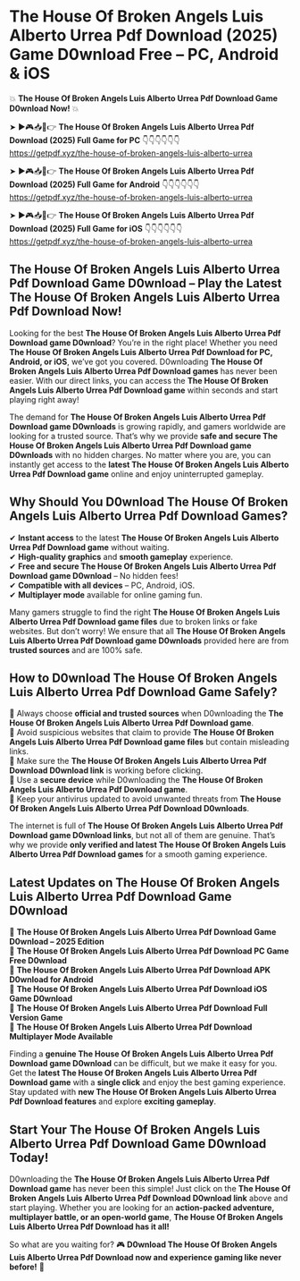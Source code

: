 # The House Of Broken Angels Luis Alberto Urrea Pdf Download (2025) Game D0wnload Free – PC, Android & iOS

💥 **The House Of Broken Angels Luis Alberto Urrea Pdf Download Game D0wnload Now!** 💥  

➤ ►🎮📥📱👉 **The House Of Broken Angels Luis Alberto Urrea Pdf Download (2025) Full Game for PC** 👇👇👇👇👇👇  
https://getpdf.xyz/the-house-of-broken-angels-luis-alberto-urrea  

➤ ►🎮📥📱👉 **The House Of Broken Angels Luis Alberto Urrea Pdf Download (2025) Full Game for Android** 👇👇👇👇👇👇  
https://getpdf.xyz/the-house-of-broken-angels-luis-alberto-urrea  

➤ ►🎮📥📱👉 **The House Of Broken Angels Luis Alberto Urrea Pdf Download (2025) Full Game for iOS** 👇👇👇👇👇👇  
https://getpdf.xyz/the-house-of-broken-angels-luis-alberto-urrea  

## The House Of Broken Angels Luis Alberto Urrea Pdf Download Game D0wnload – Play the Latest The House Of Broken Angels Luis Alberto Urrea Pdf Download Now!

Looking for the best **The House Of Broken Angels Luis Alberto Urrea Pdf Download game D0wnload**? You’re in the right place! Whether you need **The House Of Broken Angels Luis Alberto Urrea Pdf Download for PC, Android, or iOS**, we’ve got you covered. D0wnloading **The House Of Broken Angels Luis Alberto Urrea Pdf Download games** has never been easier. With our direct links, you can access the **The House Of Broken Angels Luis Alberto Urrea Pdf Download game** within seconds and start playing right away!  

The demand for **The House Of Broken Angels Luis Alberto Urrea Pdf Download game D0wnloads** is growing rapidly, and gamers worldwide are looking for a trusted source. That’s why we provide **safe and secure The House Of Broken Angels Luis Alberto Urrea Pdf Download game D0wnloads** with no hidden charges. No matter where you are, you can instantly get access to the **latest The House Of Broken Angels Luis Alberto Urrea Pdf Download game** online and enjoy uninterrupted gameplay.  

## **Why Should You D0wnload The House Of Broken Angels Luis Alberto Urrea Pdf Download Games?**  

✔ **Instant access** to the latest **The House Of Broken Angels Luis Alberto Urrea Pdf Download game** without waiting.  
✔ **High-quality graphics** and **smooth gameplay** experience.  
✔ **Free and secure The House Of Broken Angels Luis Alberto Urrea Pdf Download game D0wnload** – No hidden fees!  
✔ **Compatible with all devices** – PC, Android, iOS.  
✔ **Multiplayer mode** available for online gaming fun.  

Many gamers struggle to find the right **The House Of Broken Angels Luis Alberto Urrea Pdf Download game files** due to broken links or fake websites. But don’t worry! We ensure that all **The House Of Broken Angels Luis Alberto Urrea Pdf Download game D0wnloads** provided here are from **trusted sources** and are 100% safe.  

## **How to D0wnload The House Of Broken Angels Luis Alberto Urrea Pdf Download Game Safely?**  

📌 Always choose **official and trusted sources** when D0wnloading the **The House Of Broken Angels Luis Alberto Urrea Pdf Download game**.  
📌 Avoid suspicious websites that claim to provide **The House Of Broken Angels Luis Alberto Urrea Pdf Download game files** but contain misleading links.  
📌 Make sure the **The House Of Broken Angels Luis Alberto Urrea Pdf Download D0wnload link** is working before clicking.  
📌 Use a **secure device** while D0wnloading the **The House Of Broken Angels Luis Alberto Urrea Pdf Download game**.  
📌 Keep your antivirus updated to avoid unwanted threats from **The House Of Broken Angels Luis Alberto Urrea Pdf Download D0wnloads**.  

The internet is full of **The House Of Broken Angels Luis Alberto Urrea Pdf Download game D0wnload links**, but not all of them are genuine. That’s why we provide **only verified and latest The House Of Broken Angels Luis Alberto Urrea Pdf Download games** for a smooth gaming experience.  

## **Latest Updates on The House Of Broken Angels Luis Alberto Urrea Pdf Download Game D0wnload**  

🔹 **The House Of Broken Angels Luis Alberto Urrea Pdf Download Game D0wnload – 2025 Edition**  
🔹 **The House Of Broken Angels Luis Alberto Urrea Pdf Download PC Game Free D0wnload**  
🔹 **The House Of Broken Angels Luis Alberto Urrea Pdf Download APK D0wnload for Android**  
🔹 **The House Of Broken Angels Luis Alberto Urrea Pdf Download iOS Game D0wnload**  
🔹 **The House Of Broken Angels Luis Alberto Urrea Pdf Download Full Version Game**  
🔹 **The House Of Broken Angels Luis Alberto Urrea Pdf Download Multiplayer Mode Available**  

Finding a **genuine The House Of Broken Angels Luis Alberto Urrea Pdf Download game D0wnload** can be difficult, but we make it easy for you. Get the **latest The House Of Broken Angels Luis Alberto Urrea Pdf Download game** with a **single click** and enjoy the best gaming experience. Stay updated with **new The House Of Broken Angels Luis Alberto Urrea Pdf Download features** and explore **exciting gameplay**.  

## **Start Your The House Of Broken Angels Luis Alberto Urrea Pdf Download Game D0wnload Today!**  

D0wnloading the **The House Of Broken Angels Luis Alberto Urrea Pdf Download game** has never been this simple! Just click on the **The House Of Broken Angels Luis Alberto Urrea Pdf Download D0wnload link** above and start playing. Whether you are looking for an **action-packed adventure, multiplayer battle, or an open-world game**, **The House Of Broken Angels Luis Alberto Urrea Pdf Download has it all!**  

So what are you waiting for? 🎮 **D0wnload The House Of Broken Angels Luis Alberto Urrea Pdf Download now and experience gaming like never before!** 🚀  